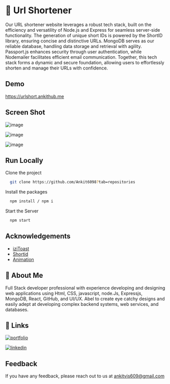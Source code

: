 
# 🔗 Url Shortener


Our URL shortener website leverages a robust tech stack, built on the efficiency and versatility of Node.js and Express for seamless server-side functionality. The generation of unique short IDs is powered by the ShortID library, ensuring concise and distinctive URLs. MongoDB serves as our reliable database, handling data storage and retrieval with agility. Passport.js enhances security through user authentication, while Nodemailer facilitates efficient email communication. Together, this tech stack forms a dynamic and secure foundation, allowing users to effortlessly shorten and manage their URLs with confidence.
## Demo

https://urlshort.ankithub.me

## Screen Shot
![image](https://github.com/Ankit6098/URL-Shortener/assets/92246613/a7b4a2ec-1d0b-49d9-b804-474a9573dec1)

![image](https://github.com/Ankit6098/URL-Shortener/assets/92246613/435cc887-8f31-490f-b584-2c16d1aaf0e2)

![image](https://github.com/Ankit6098/URL-Shortener/assets/92246613/202f3318-124a-44cc-b629-fce992f8e319)


## Run Locally

Clone the project

```bash
  git clone https://github.com/Ankit6098?tab=repositories
```

Install the packages

```bash
  npm install / npm i
```

Start the Server

```bash
  npm start
```
## Acknowledgements

 - [iziToast](https://izitoast.marcelodolza.com/)
 - [Shortid](https://www.npmjs.com/package/shortid)
 - [Animation](https://animate.style/)


## 🚀 About Me

Full Stack developer professional with experience developing and designing web applications using Html, CSS, javascript, node.Js, Expressjs, MongoDB, React, GitHub, and UI/UX. Abel to create eye catchy designs and easily adept at developing complex backend systems, web services, and databases.


## 🔗 Links
[![portfolio](https://img.shields.io/badge/my_portfolio-000?style=for-the-badge&logo=ko-fi&logoColor=white)](https://ankithub.vercel.app/)

[![linkedin](https://img.shields.io/badge/linkedin-0A66C2?style=for-the-badge&logo=linkedin&logoColorwhite=)](https://www.linkedin.com/in/ankit-vishwakarma-6531221b0/)


## Feedback

If you have any feedback, please reach out to us at ankitvis609@gmail.com

